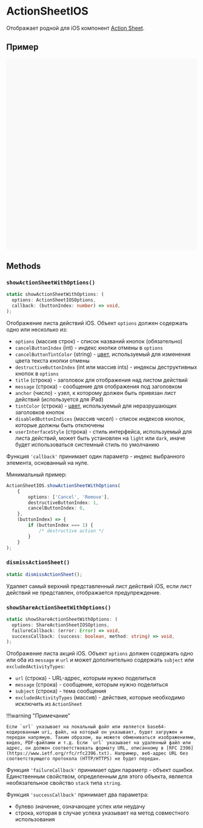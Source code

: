 # ActionSheetIOS

Отображает родной для iOS компонент [Action Sheet](https://developer.apple.com/design/human-interface-guidelines/ios/views/action-sheets/).

## Пример

<div data-snack-id="@bndby/actionsheetios" data-snack-platform="web" data-snack-preview="true" data-snack-theme="light" style="overflow:hidden;background:#F9F9F9;border:1px solid var(--color-border);border-radius:4px;height:505px;width:100%"></div>

## Methods

### `showActionSheetWithOptions()`

```ts
static showActionSheetWithOptions: (
  options: ActionSheetIOSOptions,
  callback: (buttonIndex: number) => void,
);
```

Отображение листа действий iOS. Объект `options` должен содержать одно или несколько из:

-   `options` (массив строк) - список названий кнопок (обязательно)
-   `cancelButtonIndex` (int) - индекс кнопки отмены в `options`
-   `cancelButtonTintColor` (string) - [цвет](цвета), используемый для изменения цвета текста кнопки отмены
-   `destructiveButtonIndex` (int или массив ints) - индексы деструктивных кнопок в `options`
-   `title` (строка) - заголовок для отображения над листом действий
-   `message` (строка) - сообщение для отображения под заголовком
-   `anchor` (число) - узел, к которому должен быть привязан лист действий (используется для iPad)
-   `tintColor` (строка) - [цвет](цвета), используемый для неразрушающих заголовков кнопок
-   `disabledButtonIndices` (массив чисел) - список индексов кнопок, которые должны быть отключены
-   `userInterfaceStyle` (строка) - стиль интерфейса, используемый для листа действий, может быть установлен на `light` или `dark`, иначе будет использоваться системный стиль по умолчанию

Функция `'callback'` принимает один параметр - индекс выбранного элемента, основанный на нуле.

Минимальный пример:

```ts
ActionSheetIOS.showActionSheetWithOptions(
    {
        options: ['Cancel', 'Remove'],
        destructiveButtonIndex: 1,
        cancelButtonIndex: 0,
    },
    (buttonIndex) => {
        if (buttonIndex === 1) {
            /* destructive action */
        }
    }
);
```

### `dismissActionSheet()`

```ts
static dismissActionSheet();
```

Удаляет самый верхний представленный лист действий iOS, если лист действий не представлен, отображается предупреждение.

### `showShareActionSheetWithOptions()`

```ts
static showShareActionSheetWithOptions: (
  options: ShareActionSheetIOSOptions,
  failureCallback: (error: Error) => void,
  successCallback: (success: boolean, method: string) => void,
);
```

Отображение листа акций iOS. Объект `options` должен содержать одно или оба из `message` и `url` и может дополнительно содержать `subject` или `excludedActivityTypes`:

-   `url` (строка) - URL-адрес, которым нужно поделиться
-   `message` (строка) - сообщение, которым нужно поделиться
-   `subject` (строка) - тема сообщения
-   `excludedActivityTypes` (массив) - действия, которые необходимо исключить из `ActionSheet`

!!!warning "Примечание"

    Если `url` указывает на локальный файл или является base64-кодированным uri, файл, на который он указывает, будет загружен и передан напрямую. Таким образом, вы можете обмениваться изображениями, видео, PDF-файлами и т.д. Если `url` указывает на удаленный файл или адрес, он должен соответствовать формату URL, описанному в [RFC 2396](https://www.ietf.org/rfc/rfc2396.txt). Например, веб-адрес URL без соответствующего протокола (HTTP/HTTPS) не будет передан.

Функция `'failureCallback'` принимает один параметр - объект ошибки. Единственным свойством, определенным для этого объекта, является необязательное свойство `stack` типа `string`.

Функция `'successCallback'` принимает два параметра:

-   булево значение, означающее успех или неудачу
-   строка, которая в случае успеха указывает на метод совместного использования
